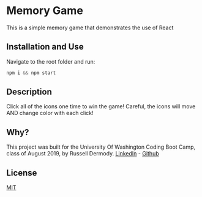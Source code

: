 # Memory Game

This is a simple memory game that demonstrates the use of React

## Installation and Use

Navigate to the root folder and run:

```javascript
npm i && npm start
```

## Description

Click all of the icons one time to win the game! Careful, the icons will move AND change color with each click!

## Why?

This project was built for the University Of Washington Coding Boot Camp, class of August 2019, by Russell Dermody. [LinkedIn](https://www.linkedin.com/public-profile/settings?trk=d_flagship3_profile_self_view_public_profile&lipi=urn%3Ali%3Apage%3Ad_flagship3_profile_self_edit_top_card%3BitRwrm0%2BTB6SrrVD%2FW2rYA%3D%3D) - [Github](https://github.com/RussDERM)

## License

[MIT](https://choosealicense.com/licenses/mit/)
